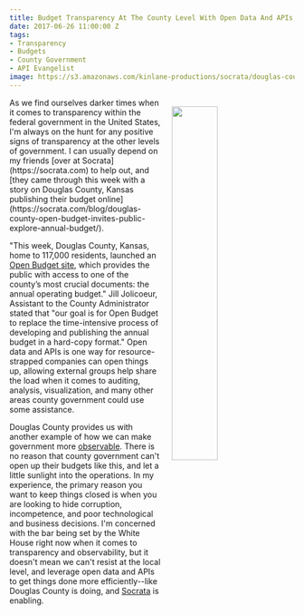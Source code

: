 ```yaml
---
title: Budget Transparency At The County Level With Open Data And APIs
date: 2017-06-26 11:00:00 Z
tags:
- Transparency
- Budgets
- County Government
- API Evangelist
image: https://s3.amazonaws.com/kinlane-productions/socrata/douglas-county-operating-budget-768x485.png
---
```


<p><a href="https://socrata.com/blog/douglas-county-open-budget-invites-public-explore-annual-budget/"><img src="https://s3.amazonaws.com/kinlane-productions/socrata/douglas-county-operating-budget-768x485.png" align="right" width="40%" style="padding: 15px;" /></a></p>
As we find ourselves darker times when it comes to transparency within the federal government in the United States, I'm always on the hunt for any positive signs of transparency at the other levels of government. I can usually depend on my friends [over at Socrata](https://socrata.com) to help out, and [they came through this week with a story on Douglas County, Kansas publishing their budget online](https://socrata.com/blog/douglas-county-open-budget-invites-public-explore-annual-budget/).

"This week, Douglas County, Kansas, home to 117,000 residents, launched an [Open Budget site](http://budget.douglascountyks.org/), which provides the public with access to one of the county’s most crucial documents: the annual operating budget." Jill Jolicoeur, Assistant to the County Administrator stated that "our goal is for Open Budget to replace the time-intensive process of developing and publishing the annual budget in a hard-copy format." Open data and APIs is one way for resource-strapped companies can open things up, allowing external groups help share the load when it comes to auditing, analysis, visualization, and many other areas county government could use some assistance.

Douglas County provides us with another example of how we can make government more [observable](http://observability.apievangelist.com/). There is no reason that county government can't open up their budgets like this, and let a little sunlight into the operations. In my experience, the primary reason you want to keep things closed is when you are looking to hide corruption, incompetence, and poor technological and business decisions. I'm concerned with the bar being set by the White House right now when it comes to transparency and observability, but it doesn't mean we can't resist at the local level, and leverage open data and APIs to get things done more efficiently--like Douglas County is doing, and [Socrata](https://socrata.com) is enabling.

